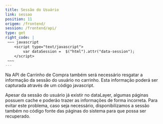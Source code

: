 ```yaml
---
title: Sessão do Usuário
link: sessao
position: 11
origem: /frontend/ 
session: /frontend/api/
type: get 
right_code: |
 ~~~ javascript
    <script type="text/javascript">  
        var dataSession =  $("html").attr("data-session");
    </script>
 ~~~
---
```



Na API de Carrinho de Compra também será necessário resgatar a informação da sessão do usuário no carrinho. Esta informação poderá ser capturada através de um código javascript.

Apesar da sessão do usuário já existir no dataLayer, algumas páginas possuem cache e poderão trazer as informações de forma incorreta. Para evitar este problema, caso seja necessário, disponibilizamos a sessão também no código fonte das páginas do sistema para que possa ser recuperado.

